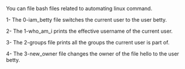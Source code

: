 You can file bash files related to automating linux command.

1- The 0-iam_betty file switches the current user to the user betty.

2- The 1-who_am_i prints the effective username of the current user.

3- The 2-groups file prints all the groups the current user is part of.

4- The 3-new_owner file changes the owner of the file hello to the user betty.

